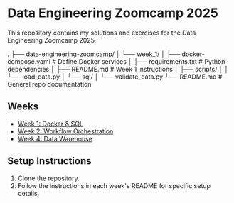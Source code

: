 # Data Engineering Zoomcamp 2025

This repository contains my solutions and exercises for the Data Engineering Zoomcamp 2025.


.
├── data-engineering-zoomcamp/
│   └── week_1/
│       ├── docker-compose.yaml # Define Docker services
│       ├── requirements.txt    # Python dependencies
│       ├── README.md           # Week 1 instructions
│       ├── scripts/
│       │   └── load_data.py
│       └── sql/
│           └── validate_data.py
└── README.md                   # General repo documentation

## Weeks
- [Week 1: Docker & SQL](week_1/README.md)
- [Week 2: Workflow Orchestration](week_2/)
- [Week 4: Data Warehouse](week_4/README.md)

## Setup Instructions
1. Clone the repository.
2. Follow the instructions in each week's README for specific setup details.
